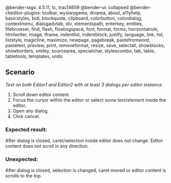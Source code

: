 @bender-tags: 4.5.11, tc, trac14659
@bender-ui: collapsed
@bender-ckeditor-plugins: toolbar, wysiwygarea, divarea, about, a11yhelp, basicstyles, bidi, blockquote, clipboard, colorbutton, colordialog, contextmenu, dialogadvtab, div, elementspath, enterkey, entities, filebrowser, find, flash, floatingspace, font, format, forms, horizontalrule, htmlwriter, image, iframe, indentlist, indentblock, justify, language, link, list, liststyle, magicline, maximize, newpage, pagebreak, pastefromword, pastetext, preview, print, removeformat, resize, save, selectall, showblocks, showborders, smiley, sourcearea, specialchar, stylescombo, tab, table, tabletools, templates, undo

## Scenario

_Test on both Editor1 and Editor2 with at least 3 dialogs per editor instance_.

1. Scroll down editor content.
1. Focus the cursor within the editor or select some text/element inside the editor.
1. Open any dialog.
1. Click cancel.

### Expected result:

After dialog is closed, caret/selection inside editor does not change.
Editor content does not scroll in any direction.

### Unexpected:

After dialog is closed, selection is changed, caret moved or editor content is scrolls to the top.
